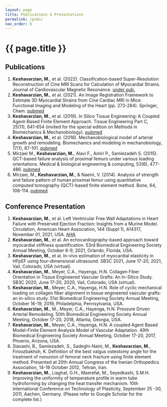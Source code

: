 ```yaml
---
layout: page
title: Publications & Presentations
permalink: /pubs/
nav_order: 6
---
```


# {{ page.title }}


## Publications
1.	**Keshavarzian, M.**, et al. (2022). Classification-based Super-Resolution Reconstruction of Cine MRI Scans for Calculation of Myocardial Strains. Journal of Cardiovascular Magnetic Resonance. [under pub.]()
1.	**Keshavarzian, M.**, et al. (2021). An Image Registration Framework to Estimate 3D Myocardial Strains from Cine Cardiac MRI in Mice. Functional Imaging and Modeling of the Heart (pp. 273-284). Springer, Cham. [pubmed](https://pubmed.ncbi.nlm.nih.gov/34263263/)
1.	**Keshavarzian, M.**, et al. (2019). In Silico Tissue Engineering: A Coupled Agent-Based Finite Element Approach. Tissue Engineering Part C, 25(11), 641-654 (invited for the special edition on Methods in Biomechanics & Mechanobiology). [pubmed](https://pubmed.ncbi.nlm.nih.gov/31392930/)
1.	**Keshavarzian, M.**, et al. (2018). Mechanobiological model of arterial growth and remodeling. Biomechanics and modeling in mechanobiology, 17(1), 87-101. [pubmed](https://pubmed.ncbi.nlm.nih.gov/28823079/)
1.	Mirzaei M., **Keshavarzian, M.**, Alavi F., Amiri P., Samiezadeh S. (2015). QCT-based failure analysis of proximal femurs under various loading orientations. Medical & biological engineering & computing, 53(6), 477-486. [pubmed](https://pubmed.ncbi.nlm.nih.gov/25731689/)
1.	Mirzaei, M., **Keshavarzian, M.**, & Naeini, V. (2014). Analysis of strength and failure pattern of human proximal femur using quantitative computed tomography (QCT)-based finite element method. Bone, 64, 108-114. [pubmed](https://pubmed.ncbi.nlm.nih.gov/24735974/)

## Conference Presentation
1.	**Keshavarzian, M.**, et al. Left Ventricular Free Wall Adaptations in Heart Failure with Preserved Ejection Fraction: Insights from a Murine Model. Circulation, American Heart Association, 144 (Suppl 1), A14317, November 01, 2021, USA. [AHA](https://www.ahajournals.org/doi/abs/10.1161/circ.144.suppl_1.14317)
1.	**Keshavarzian, M.**, et al. An echocardiography-based approach toward myocardial stiffness quantification. 53rd Biomedical Engineering Society Annual Meeting, October 6-9, 2021, Orlando, Florida, USA.
1.	**Keshavarzian, M.**, et al. In-vivo estimation of myocardial elasticity in HFpEF using four-dimensional ultrasound. SB3C 2021, June 17-20, 2021, Vail, Colorado, USA (virtual).
1.	**Keshavarzian, M.**, Meyer, C.A., Hayenga, H.N. Collagen Fiber Orientation in Tissue Engineered Vascular Grafts: An In-Silico Study. SB3C 2020, June 17-20, 2020, Vail, Colorado, USA (virtual).
1.	**Keshavarzian, M.**, Meyer, C.A., Hayenga, H.N. Role of cyclic mechanical loading on collagen fiber alignment in tissue engineered vascular grafts: an in-silico study. 51st Biomedical Engineering Society Annual Meeting, October 16-19, 2019, Philadelphia, Pennsylvania, USA.
1.	**Keshavarzian, M.**, M., Meyer, C.A., Hayenga, H.N. Pressure Driven Arterial Remodeling. 50th Biomedical Engineering Society Annual Meeting, October 17-20, 2018, Atlanta, Georgia, USA. 
1.	**Keshavarzian, M.**, Meyer, C.A., Hayenga, H.N. A coupled Agent Based Model-Finite Element Analysis Model of Vascular Adaptation. 49th Biomedical Engineering Society Annual Meeting, October 17-20, 2017, Phoenix, Arizona, USA.
1.	Siavashi, B., Samiezadeh, S., Sadeghi-Naini, M., **Keshavarzian, M.**, Firoozbakhsh, K. Definition of the best valgus osteotomy angle for the treatment of nonunion of femoral neck fracture using finite element method. Presented at 20th Annual Congress of the Iranian Orthopedics Association, 14-19 October 2012, Tehran, Iran.
1.	**Keshavarzian, M.**, Liaghat, G.H., Maerefat, M., Seyedkashi, S.M.H. Improving the uniformity of temperature profile in warm tube hydroforming by changing the heat transfer mechanism. 10th International Conference on Technology of Plasticity, September 25 -30, 2011, Aachen, Germany.
(Please refer to Google Scholar for the complete list.)
